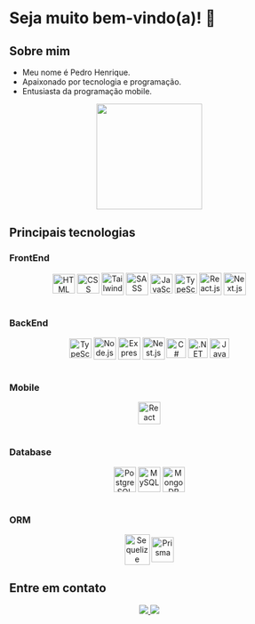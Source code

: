 # Seja muito bem-vindo(a)! 👋

<div>
  <h2>Sobre mim</h2>
  <ul>
    <li>Meu nome é Pedro Henrique.</li>
  	<li>Apaixonado por tecnologia e programação.</li>
  	<li>Entusiasta da programação mobile.</li>
  </ul>
</div>

<div align="center">
  <a href="https://github.com/phms07">
    <img height="190em" src="https://github-readme-stats.vercel.app/api/top-langs/?username=phms02&layout=compact&langs_count=6&theme=github_dark"/>
  </a>
</div>

<div>
    <h2>Principais tecnologias</h2>
    <h3>FrontEnd</h3>
    <div align="center">
      <img alt="HTML" height="35" width="40" align="center" src="https://skillicons.dev/icons?i=html">
      <img alt="CSS" height="35" width="40" align="center" src="https://skillicons.dev/icons?i=css">
      <img alt="Tailwind CSS" height="40" width="40" align="center" src="https://skillicons.dev/icons?i=tailwind">
      <img alt="SASS" height="40" width="40" align="center" src="https://skillicons.dev/icons?i=sass">
      <img alt="JavaScript" height="35" width="40" align="center" src="https://skillicons.dev/icons?i=js">
      <img alt="TypeScript" height="35" width="40" align="center" src="https://skillicons.dev/icons?i=ts">
      <img alt="React.js" height="40" width="40" align="center" src="https://skillicons.dev/icons?i=react">
      <img alt="Next.js" height="40" width="40" align="center" src="https://skillicons.dev/icons?i=next">
    </div>
    <br>
    <h3>BackEnd</h3>
    <div align="center">
      <img alt="TypeScript" height="35" width="40" align="center" src="https://skillicons.dev/icons?i=ts">
      <img alt="Node.js" height="40" width="40" align="center" src="https://skillicons.dev/icons?i=nodejs">
      <img alt="Express" height="40" width="40" align="center" src="https://skillicons.dev/icons?i=express">
      <img alt="Nest.js" height="40" width="40" align="center" src="https://skillicons.dev/icons?i=nest">
      <img alt="C#" height="35" width="35" align="center" src="https://skillicons.dev/icons?i=cs">
      <img alt=".NET" height="35" width="35" align="center" src="https://skillicons.dev/icons?i=dotnet">
      <img alt="Java" height="35" width="35" align="center" src="https://skillicons.dev/icons?i=java">
    </div>
    <br>
    <h3>Mobile</h3>
    <div align="center">
      <img alt="React Native" height="40" width="40" align="center" src="https://skillicons.dev/icons?i=react">
    </div>
    <br>
    <h3>Database</h3>
    <div align="center">
      <img alt="PostgreSQL" height="45" width="40" align="center" src="https://skillicons.dev/icons?i=postgresql">
      <img alt="MySQL" height="45" width="40" align="center" src="https://skillicons.dev/icons?i=mysql">
      <img alt="MongoDB" height="45" width="40" align="center" src="https://skillicons.dev/icons?i=mongodb">
    </div>
    <br>
    <h3>ORM</h3>
    <div align="center">
      <img alt="Sequelize" height="55" width="45" align="center" src="https://skillicons.dev/icons?i=sequelize">
      <img alt="Prisma" height="45" width="40" align="center" src="https://skillicons.dev/icons?i=prisma">
    </div>
</div>

<h2>Entre em contato</h2>
<div align="center">
    <a href="mailto:pedromequelim@gmail.com">
      <img src="https://img.shields.io/badge/-Gmail-%23333?style=for-the-badge&logo=gmail&logoColor=white" target="_blank">
    </a>
    <a href="https://www.linkedin.com/in/pedro-mequelim/">
      <img src="https://img.shields.io/badge/-LinkedIn-%230077B5?style=for-the-badge&logo=linkedin&logoColor=white" target="_blank">
    </a>
</div>
